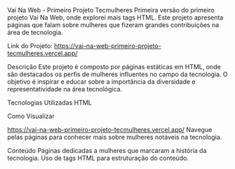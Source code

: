 Vai Na Web - Primeiro Projeto Tecmulheres
Primeira versão do primeiro projeto Vai Na Web, onde explorei mais tags HTML. Este projeto apresenta páginas que falam sobre mulheres que fizeram grandes contribuições na área de tecnologia.

Link do Projeto: https://vai-na-web-primeiro-projeto-tecmulheres.vercel.app/

Descrição
Este projeto é composto por páginas estáticas em HTML, onde são destacados os perfis de mulheres influentes no campo da tecnologia. O objetivo é inspirar e educar sobre a importância da diversidade e representatividade na área tecnológica.

Tecnologias Utilizadas
HTML

Como Visualizar

https://vai-na-web-primeiro-projeto-tecmulheres.vercel.app/
Navegue pelas páginas para conhecer mais sobre mulheres notáveis na tecnologia.


Conteúdo
Páginas dedicadas a mulheres que marcaram a história da tecnologia.
Uso de tags HTML para estruturação do conteúdo.
